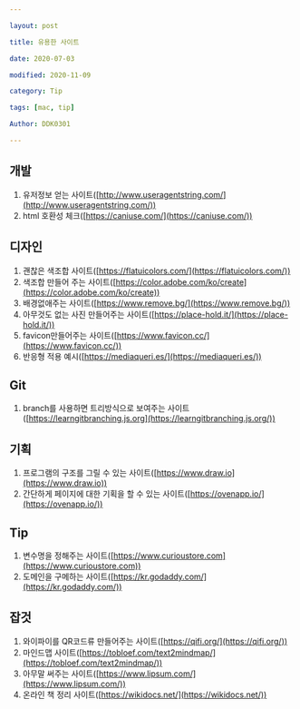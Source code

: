 ```yaml
---

layout: post

title: 유용한 사이트

date: 2020-07-03

modified: 2020-11-09

category: Tip

tags: [mac, tip]

Author: DDK0301

---
```


## 개발

1. 유저정보 얻는 사이트([http://www.useragentstring.com/](http://www.useragentstring.com/))
2. html 호환성 체크([https://caniuse.com/](https://caniuse.com/))

## 디자인

1. 괜찮은 색조합 사이트([https://flatuicolors.com/](https://flatuicolors.com/))
2. 색조합 만들어 주는 사이트([https://color.adobe.com/ko/create](https://color.adobe.com/ko/create))
3. 배경없애주는 사이트([https://www.remove.bg/](https://www.remove.bg/))
4. 아무것도 없는 사진 만들어주는 사이트([https://place-hold.it/](https://place-hold.it/))
5. favicon만들어주는 사이트([https://www.favicon.cc/](https://www.favicon.cc/))
6. 반응형 적용 예시([https://mediaqueri.es/](https://mediaqueri.es/))

##  Git

1. branch를 사용하면 트리방식으로 보여주는 사이트([https://learngitbranching.js.org](https://learngitbranching.js.org/)) 

## 기획

1. 프로그램의 구조를 그릴 수 있는 사이트([https://www.draw.io](https://www.draw.io))
2. 간단하게 페이지에 대한 기획을 할 수 있는 사이트([https://ovenapp.io/](https://ovenapp.io/))

## Tip

1. 변수명을 정해주는 사이트([https://www.curioustore.com](https://www.curioustore.com))
2. 도메인을 구메하는 사이트([https://kr.godaddy.com/](https://kr.godaddy.com/))

## 잡것
1. 와이파이를 QR코드류 만들어주는 사이트([https://qifi.org/](https://qifi.org/))
2. 마인드맵 사이트([https://tobloef.com/text2mindmap/](https://tobloef.com/text2mindmap/))
3. 아무말 써주는 사이트([https://www.lipsum.com/](https://www.lipsum.com/))
4. 온라인 책 정리 사이트([https://wikidocs.net/](https://wikidocs.net/))